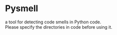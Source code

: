 # Pysmell
a tool for detecting code smells in Python code.  
Please specify the directories in code before using it.
